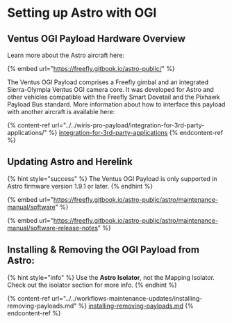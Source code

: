 # Setting up Astro with OGI

## Ventus OGI Payload Hardware Overview

Learn more about the Astro aircraft here:

{% embed url="https://freefly.gitbook.io/astro-public/" %}

The Ventus OGI Payload comprises a Freefly gimbal and an integrated Sierra-Olympia Ventus OGI camera core. It was developed for Astro and other vehicles compatible with the Freefly Smart Dovetail and the Pixhawk Payload Bus standard. More information about how to interface this payload with another aircraft is available here:

{% content-ref url="../../wiris-pro-payload/integration-for-3rd-party-applications/" %}
[integration-for-3rd-party-applications](../../wiris-pro-payload/integration-for-3rd-party-applications/)
{% endcontent-ref %}

## Updating Astro and Herelink

{% hint style="success" %}
The Ventus OGI Payload is only supported in Astro firmware version 1.9.1 or later.
{% endhint %}

{% embed url="https://freefly.gitbook.io/astro-public/astro/maintenance-manual/software" %}

{% embed url="https://freefly.gitbook.io/astro-public/astro/maintenance-manual/software-release-notes" %}

## Installing & Removing the OGI Payload from Astro:

{% hint style="info" %}
Use the **Astro Isolator**, not the Mapping Isolator. Check out the isolator section for more info.
{% endhint %}



{% content-ref url="../../workflows-maintenance-updates/installing-removing-payloads.md" %}
[installing-removing-payloads.md](../../workflows-maintenance-updates/installing-removing-payloads.md)
{% endcontent-ref %}

